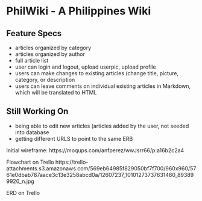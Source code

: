 <h1> PhilWiki - A Philippines Wiki </h1>

<h2> Feature Specs </h2>
<ul>
<li> articles organized by category </li>
<li> articles organized by author </li>
<li> full article list </li>
<li> user can login and logout, upload userpic, upload profile </li>
<li> users can make changes to existing articles (change title, picture, category, or description </li>
<li> users can leave comments on individual existing articles in Markdown, which will be translated to HTML</li>
</ul>

<h2> Still Working On </h2>
<ul> 
<li> being able to edit new articles (articles added by the user, not seeded into database </li>
<li> getting different URLS to point to the same ERB </li>
</ul>

<p>Initial wireframe: https://moqups.com/anfperez/wwJsrr66/p:a16b2c2a4 </p>

<p> Flowchart on Trello
https://trello-attachments.s3.amazonaws.com/569eb64985f829050bf7f700/960x960/5761e0dbab787aace3c13e3258abcd0a/12607237_10101273737631480_893899920_n.jpg </p>

<p> ERD on Trello

